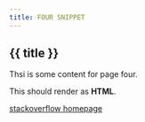 ```yaml
---
title: FOUR SNIPPET
---
```


## {{ title }}

Thsi is some content for page four.

This should render as **HTML**.

[stackoverflow homepage](https://stackoverflow.com/)
